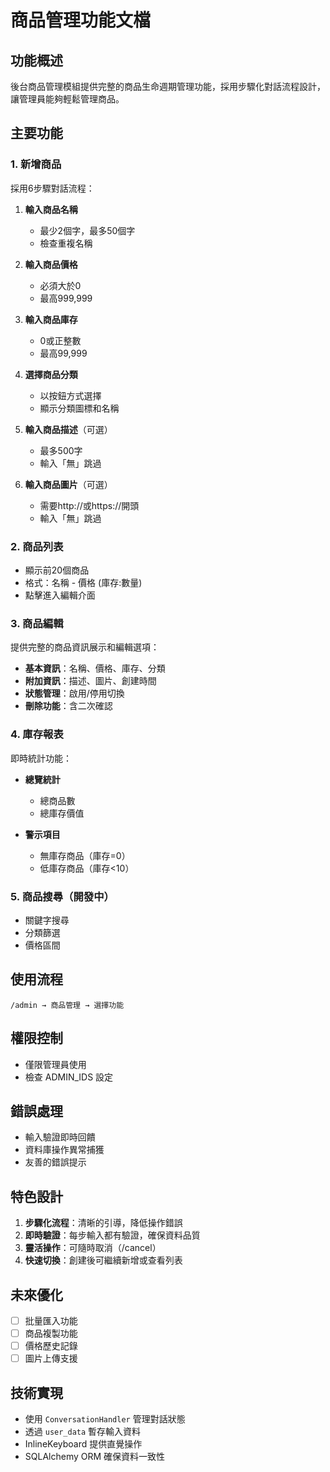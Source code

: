 # 商品管理功能文檔

## 功能概述

後台商品管理模組提供完整的商品生命週期管理功能，採用步驟化對話流程設計，讓管理員能夠輕鬆管理商品。

## 主要功能

### 1. 新增商品

採用6步驟對話流程：

1. **輸入商品名稱**
   - 最少2個字，最多50個字
   - 檢查重複名稱

2. **輸入商品價格**
   - 必須大於0
   - 最高999,999

3. **輸入商品庫存**
   - 0或正整數
   - 最高99,999

4. **選擇商品分類**
   - 以按鈕方式選擇
   - 顯示分類圖標和名稱

5. **輸入商品描述**（可選）
   - 最多500字
   - 輸入「無」跳過

6. **輸入商品圖片**（可選）
   - 需要http://或https://開頭
   - 輸入「無」跳過

### 2. 商品列表

- 顯示前20個商品
- 格式：名稱 - 價格 (庫存:數量)
- 點擊進入編輯介面

### 3. 商品編輯

提供完整的商品資訊展示和編輯選項：

- **基本資訊**：名稱、價格、庫存、分類
- **附加資訊**：描述、圖片、創建時間
- **狀態管理**：啟用/停用切換
- **刪除功能**：含二次確認

### 4. 庫存報表

即時統計功能：

- **總覽統計**
  - 總商品數
  - 總庫存價值

- **警示項目**
  - 無庫存商品（庫存=0）
  - 低庫存商品（庫存<10）

### 5. 商品搜尋（開發中）

- 關鍵字搜尋
- 分類篩選
- 價格區間

## 使用流程

```
/admin → 商品管理 → 選擇功能
```

## 權限控制

- 僅限管理員使用
- 檢查 ADMIN_IDS 設定

## 錯誤處理

- 輸入驗證即時回饋
- 資料庫操作異常捕獲
- 友善的錯誤提示

## 特色設計

1. **步驟化流程**：清晰的引導，降低操作錯誤
2. **即時驗證**：每步輸入都有驗證，確保資料品質
3. **靈活操作**：可隨時取消（/cancel）
4. **快速切換**：創建後可繼續新增或查看列表

## 未來優化

- [ ] 批量匯入功能
- [ ] 商品複製功能
- [ ] 價格歷史記錄
- [ ] 圖片上傳支援

## 技術實現

- 使用 `ConversationHandler` 管理對話狀態
- 透過 `user_data` 暫存輸入資料
- InlineKeyboard 提供直覺操作
- SQLAlchemy ORM 確保資料一致性 